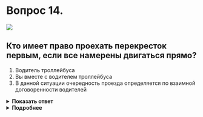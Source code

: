 # Вопрос 14.

![](https://s.drom.ru/i24228/pdd/tickets/2016/1543885233.jpg)

## Кто имеет право проехать перекресток первым, если все намерены двигаться прямо?

1. Водитель троллейбуса
2. Вы вместе с водителем троллейбуса
3. В данной ситуации очередность проезда определяется по взаимной договоренности водителей

<details>
<summary><b>Показать ответ</b></summary>
Правильный ответ: 3
</details>
<details>
<summary><b>Подробнее</b></summary>
Перекрёсток равнозначный. Мигающий маячок жёлтого цвета водителю грузовика преимущества не предоставляет (пункт 3.4 ПДД). «Правило правой руки» не применить, так как у всех помеха справа. Действительно, объяснения такой ситуации в Правилах нет. Водителям следует по договорённости обеспечить беспрепятственный проезд только одного транспортного средства, а далее начнёт действовать «правило правой руки».
</details>